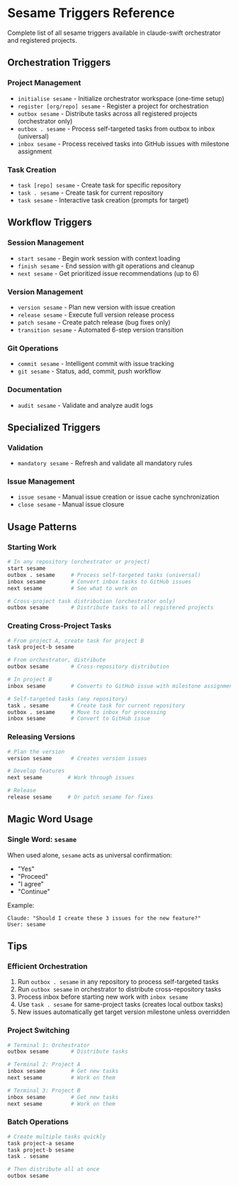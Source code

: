 # Sesame Triggers Reference

Complete list of all sesame triggers available in claude-swift orchestrator and registered projects.

## Orchestration Triggers

### Project Management
- `initialise sesame` - Initialize orchestrator workspace (one-time setup)
- `register [org/repo] sesame` - Register a project for orchestration
- `outbox sesame` - Distribute tasks across all registered projects (orchestrator only)
- `outbox . sesame` - Process self-targeted tasks from outbox to inbox (universal)
- `inbox sesame` - Process received tasks into GitHub issues with milestone assignment

### Task Creation
- `task [repo] sesame` - Create task for specific repository
- `task . sesame` - Create task for current repository
- `task sesame` - Interactive task creation (prompts for target)

## Workflow Triggers

### Session Management
- `start sesame` - Begin work session with context loading
- `finish sesame` - End session with git operations and cleanup
- `next sesame` - Get prioritized issue recommendations (up to 6)

### Version Management
- `version sesame` - Plan new version with issue creation
- `release sesame` - Execute full version release process
- `patch sesame` - Create patch release (bug fixes only)
- `transition sesame` - Automated 6-step version transition

### Git Operations
- `commit sesame` - Intelligent commit with issue tracking
- `git sesame` - Status, add, commit, push workflow

### Documentation
- `audit sesame` - Validate and analyze audit logs

## Specialized Triggers

### Validation
- `mandatory sesame` - Refresh and validate all mandatory rules

### Issue Management
- `issue sesame` - Manual issue creation or issue cache synchronization
- `close sesame` - Manual issue closure

## Usage Patterns

### Starting Work
```bash
# In any repository (orchestrator or project)
start sesame
outbox . sesame     # Process self-targeted tasks (universal)
inbox sesame        # Convert inbox tasks to GitHub issues
next sesame         # See what to work on

# Cross-project task distribution (orchestrator only)
outbox sesame       # Distribute tasks to all registered projects
```

### Creating Cross-Project Tasks
```bash
# From project A, create task for project B
task project-b sesame

# From orchestrator, distribute
outbox sesame       # Cross-repository distribution

# In project B
inbox sesame        # Converts to GitHub issue with milestone assignment

# Self-targeted tasks (any repository)
task . sesame       # Create task for current repository
outbox . sesame     # Move to inbox for processing
inbox sesame        # Convert to GitHub issue
```

### Releasing Versions
```bash
# Plan the version
version sesame      # Creates version issues

# Develop features
next sesame        # Work through issues

# Release
release sesame     # Or patch sesame for fixes
```

## Magic Word Usage

### Single Word: `sesame`
When used alone, `sesame` acts as universal confirmation:
- "Yes"
- "Proceed"  
- "I agree"
- "Continue"

Example:
```
Claude: "Should I create these 3 issues for the new feature?"
User: sesame
```

## Tips

### Efficient Orchestration
1. Run `outbox . sesame` in any repository to process self-targeted tasks
2. Run `outbox sesame` in orchestrator to distribute cross-repository tasks
3. Process inbox before starting new work with `inbox sesame`
4. Use `task . sesame` for same-project tasks (creates local outbox tasks)
5. New issues automatically get target version milestone unless overridden

### Project Switching
```bash
# Terminal 1: Orchestrator
outbox sesame       # Distribute tasks

# Terminal 2: Project A
inbox sesame        # Get new tasks
next sesame         # Work on them

# Terminal 3: Project B  
inbox sesame        # Get new tasks
next sesame         # Work on them
```

### Batch Operations
```bash
# Create multiple tasks quickly
task project-a sesame
task project-b sesame  
task . sesame

# Then distribute all at once
outbox sesame
```